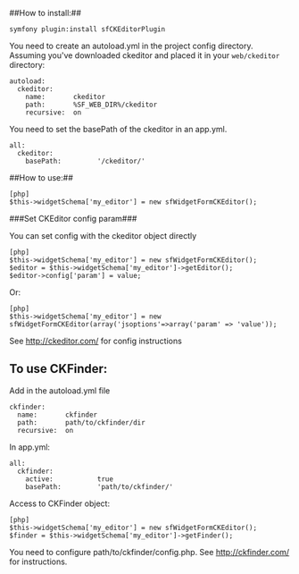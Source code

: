 ##How to install:##

    symfony plugin:install sfCKEditorPlugin

You need to create an autoload.yml in the project config directory. Assuming
you've downloaded ckeditor and placed it in your `web/ckeditor` directory:
  
    autoload:
      ckeditor:
        name:       ckeditor
        path:       %SF_WEB_DIR%/ckeditor
        recursive:  on

You need to set the basePath of the ckeditor in an app.yml.
  
    all:
      ckeditor:
        basePath:         '/ckeditor/'

      
##How to use:##

    [php]
    $this->widgetSchema['my_editor'] = new sfWidgetFormCKEditor();

###Set CKEditor config param###

You can set config with the ckeditor object directly
    
    [php]
    $this->widgetSchema['my_editor'] = new sfWidgetFormCKEditor();
    $editor = $this->widgetSchema['my_editor']->getEditor();
    $editor->config['param'] = value;
    
Or:
    
    [php]
    $this->widgetSchema['my_editor'] = new sfWidgetFormCKEditor(array('jsoptions'=>array('param' => 'value'));

See http://ckeditor.com/ for config instructions



## To use CKFinder: ##
  
Add in the autoload.yml file

    ckfinder:
      name:       ckfinder
      path:       path/to/ckfinder/dir
      recursive:  on    
      
In app.yml:

    all:
      ckfinder:
        active:           true
        basePath:         'path/to/ckfinder/'
  
Access to CKFinder object:
    
    [php]
    $this->widgetSchema['my_editor'] = new sfWidgetFormCKEditor();
    $finder = $this->widgetSchema['my_editor']->getFinder();
  
You need to configure path/to/ckfinder/config.php. See http://ckfinder.com/ for instructions.


  

